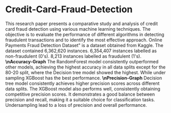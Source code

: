 # Credit-Card-Fraud-Detection
This research paper presents a comparative study and analysis of credit card fraud detection using various machine learning techniques. The objective is to evaluate the performance of different algorithms in detecting fraudulent transactions and to identify the most effective approach.
Online Payments Fraud Detection Dataset" is a dataset obtained from Kaggle.
The dataset contained 6,362,620 instances.
6,354,407 instances labelled as non-fraudulent (0's).
8,213 instances labelled as fraudulent (1's).
**\nAccuracy-Graph**
The RandomForest model consistently outperformed other models, achieving the highest accuracy in all data splits except for the 80-20 split, where the Decision tree model showed the highest. While under sampling XGBoost has the best performance.
**\nPrecision-Graph**
Decision tree model consistently achieves higher precision scores across different data splits.
The XGBoost model also performs well, consistently obtaining competitive precision scores. It demonstrates a good balance between precision and recall, making it a suitable choice for classification tasks.
Undersampling lead to a loss of precision and overall performance.

